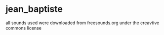 # jean_baptiste
all sounds used were downloaded from freesounds.org under the creavtive commons license

